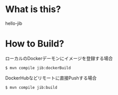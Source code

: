 # What is this?

hello-jib

# How to Build?

ローカルのDockerデーモンにイメージを登録する場合

	$ mvn compile jib:dockerBuild
	
DockerHubなどリモートに直接Pushする場合

	$ mvn compile jib:build
	
